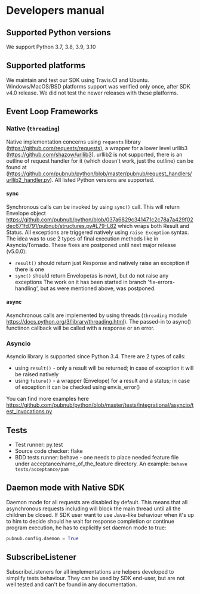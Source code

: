 # Developers manual

## Supported Python versions
We support Python 3.7, 3.8, 3.9, 3.10

## Supported platforms
We maintain and test our SDK using Travis.CI and Ubuntu.
Windows/MacOS/BSD platforms support was verified only once, after SDK v4.0 release. We did not test the newer releases with these platforms.

## Event Loop Frameworks
### Native (`threading`)
Native implementation concerns using `requests` library (https://github.com/requests/requests), a wrapper for a lower level urllib3 (https://github.com/shazow/urllib3).
urllib2 is not supported, there is an outline of request handler for it (which doesn't work, just the outline) can be found at (https://github.com/pubnub/python/blob/master/pubnub/request_handlers/urllib2_handler.py).
All listed Python versions are supported.

#### sync
Synchronous calls can be invoked by using `sync()` call. This will return Envelope object https://github.com/pubnub/python/blob/037a6829c341471c2c78a7a429f02dec671fd791/pubnub/structures.py#L79-L82 which wraps both Result and Status. All exceptions are triggered natively using `raise Exception` syntax. The idea was to use 2 types of final execution methods like in Asyncio/Tornado. These fixes are postponed until next major release (v5.0.0):
- `result()` should return just Response and natively raise an exception if there is one
- `sync()` should return Envelope(as is now), but do not raise any exceptions
The work on it has been started in branch 'fix-errors-handling', but as were mentioned above, was postponed.

#### async
Asynchronous calls are implemented by using threads (`threading` module https://docs.python.org/3/library/threading.html). The passed-in to async() functinon callback will be called with a response or an error.

### Asyncio
Asyncio library is supported since Python 3.4.
There are 2 types of calls:
- using `result()` - only a result will be returned; in case of exception it will be raised natively
- using `future()` - a wrapper (Envelope) for a result and a status; in case of exception it can be checked using env.is_error()

You can find more examples here https://github.com/pubnub/python/blob/master/tests/integrational/asyncio/test_invocations.py

## Tests
* Test runner: py.test
* Source code checker: flake
* BDD tests runner: behave - one needs to place needed feature file under acceptance/name_of_the_feature directory.
   An example: `behave tests/acceptance/pam`

## Daemon mode with Native SDK
Daemon mode for all requests are disabled by default. This means that all asynchronous requests including will block the main thread until all the children be closed. If SDK user want to use Java-like behaviour when it's up to him to decide should he wait for response completion or continue program execution, he has to explicitly set daemon mode to true:

```python
pubnub.config.daemon = True
```

## SubscribeListener
SubscribeListeners for all implementations are helpers developed to simplify tests behaviour.  They can be used by SDK end-user, but  are not well tested and can't be found in any documentation.
